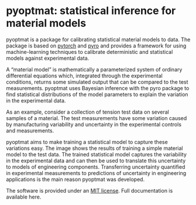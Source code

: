 # pyoptmat: statistical inference for material models 

pyoptmat is a package for calibrating statistical material
models to data.  The package is based on [pytorch](https://pytorch.org/)
and [pyro](https://pyro.ai/) and provides a framework for using machine-learning
techniques to calibrate deterministic and statistical models against
experimental data.

A “material model” is mathematically a parameterized system of ordinary 
differential equations which, integrated through the experimental conditions, 
returns some simulated output that can be compared to the test measurements.
pyoptmat uses Bayesian inference with the pyro package to find statistical
distributions of the model  parameters to explain the variation in the 
experimental data.

As an example, consider a collection of tension test data on several samples 
of a material. The test measurements have some variation caused by 
manufacturing variability and uncertainty in the experimental controls and 
measurements.

pyoptmat aims to make training a statistical model to capture these 
variations easy. The image shows the results of training a simple material 
model to the test data. The trained statistical model captures the 
variability in the experimental data and can then be used to translate 
this uncertainty to models of engineering components. Transferring 
uncertainty quantified in experimental measurements to predictions of 
uncertainty in engineering applications is the main reason pyoptmat was 
developed.

The software is provided under an [MIT license](LICENSE).  Full
documentation is available here.
